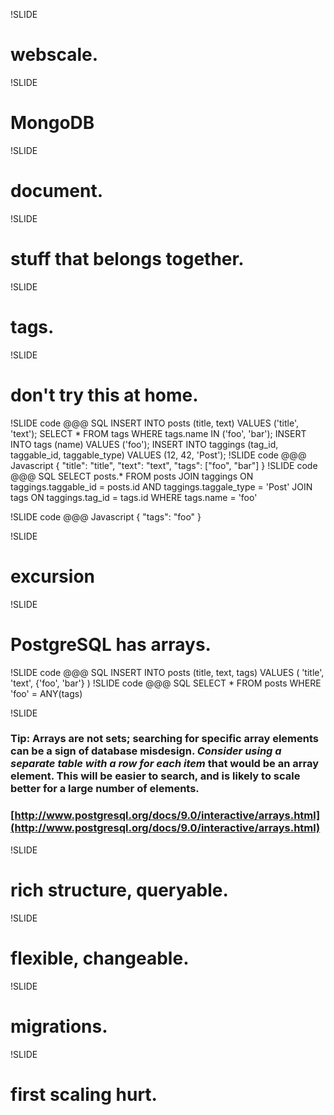 !SLIDE
# webscale.

!SLIDE 
# MongoDB

!SLIDE
# document.

!SLIDE
# stuff that belongs together.

!SLIDE
# tags.

!SLIDE
# don't try this at home.

!SLIDE code
    @@@ SQL
    INSERT INTO posts (title, text) 
      VALUES ('title', 'text');
    SELECT * FROM tags 
      WHERE tags.name IN ('foo', 'bar');
    INSERT INTO tags (name) VALUES ('foo');
    INSERT INTO taggings 
      (tag_id, taggable_id, taggable_type) 
      VALUES (12, 42, 'Post');
!SLIDE code
    @@@ Javascript
    {
      "title": "title",
      "text": "text",
      "tags": ["foo", "bar"]
    }
!SLIDE code
    @@@ SQL
    SELECT posts.* FROM posts
      JOIN taggings ON
        taggings.taggable_id = posts.id 
        AND taggings.taggale_type = 'Post'
      JOIN tags ON
        taggings.tag_id = tags.id
      WHERE
        tags.name = 'foo'

!SLIDE code
    @@@ Javascript
    {
      "tags": "foo"
    }
    
!SLIDE
# excursion

!SLIDE
# PostgreSQL has arrays.

!SLIDE code
    @@@ SQL
    INSERT INTO posts (title, text, tags)
      VALUES (
      'title', 'text',
      {'foo', 'bar'}
    )
!SLIDE code
    @@@ SQL
    SELECT * FROM posts WHERE 
      'foo' = ANY(tags)

!SLIDE
### Tip: Arrays are not sets; searching for specific array elements can be a sign of database misdesign. *Consider using a separate table with a row for each item* that would be an array element. This will be easier to search, and is likely to scale better for a large number of elements.
### [http://www.postgresql.org/docs/9.0/interactive/arrays.html](http://www.postgresql.org/docs/9.0/interactive/arrays.html)

!SLIDE
# rich structure, queryable.

!SLIDE
# flexible, changeable.




!SLIDE
# migrations.

!SLIDE
# first scaling hurt.